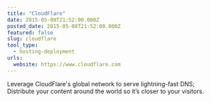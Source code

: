 ```yaml
---
title: "CloudFlare"
date: 2015-05-08T21:52:00.000Z
posted_date: 2015-05-08T21:52:00.000Z
featured: false
slug: cloudflare
tool_type: 
  - hosting-deployment
urls:
  website: https://www.cloudflare.com
---
```

Leverage CloudFlare's global network to serve lightning-fast DNS; Distribute your content around the world so it’s closer to your visitors.




